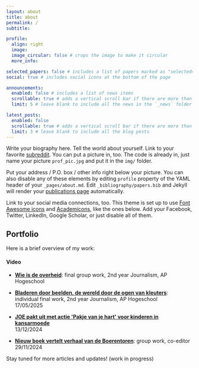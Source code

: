 ```yaml
---
layout: about
title: about
permalink: /
subtitle:

profile:
  align: right
  image: 
  image_circular: false # crops the image to make it circular
  more_info:

selected_papers: false # includes a list of papers marked as "selected={true}"
social: true # includes social icons at the bottom of the page

announcements:
  enabled: false # includes a list of news items
  scrollable: true # adds a vertical scroll bar if there are more than 3 news items
  limit: 5 # leave blank to include all the news in the `_news` folder

latest_posts:
  enabled: false
  scrollable: true # adds a vertical scroll bar if there are more than 3 new posts items
  limit: 3 # leave blank to include all the blog posts
---
```


<!-- sudo docker-compose up ||| http://localhost:8080/blog/-->

Write your biography here. Tell the world about yourself. Link to your favorite [subreddit](http://reddit.com). You can put a picture in, too. The code is already in, just name your picture `prof_pic.jpg` and put it in the `img/` folder.

Put your address / P.O. box / other info right below your picture. You can also disable any of these elements by editing `profile` property of the YAML header of your `_pages/about.md`. Edit `_bibliography/papers.bib` and Jekyll will render your [publications page](/al-folio/publications/) automatically.

Link to your social media connections, too. This theme is set up to use [Font Awesome icons](https://fontawesome.com/) and [Academicons](https://jpswalsh.github.io/academicons/), like the ones below. Add your Facebook, Twitter, LinkedIn, Google Scholar, or just disable all of them.

## Portfolio

Here is a brief overview of my work:

#### Video

- [**Wie is de overheid**](https://wrap.apstudent.be/home-wie-is-de-overheid/): final group work, 2nd year Journalism, AP Hogeschool

- [**Bladeren door beelden, de wereld door de ogen van kleuters**](https://wrap.apstudent.be/2025/05/17/bladeren-door-beelden-de-wereld-ontdekken-door-de-ogen-van-kleuters/): individual final work, 2nd year Journalism, AP Hogeschool<br>
17/05/2025

- [**JOE pakt uit met actie 'Pakje van je hart' voor kinderen in kansarmoede**](https://wrap.apstudent.be/2024/11/29/nieuw-boek-vertelt-verhaal-van-de-boerentoren/)<br>
13/12/2024

- [**Nieuw boek vertelt verhaal van de Boerentoren**](https://wrap.apstudent.be/2024/11/29/nieuw-boek-vertelt-verhaal-van-de-boerentoren/): group work, co-editor<br>
29/11/2024




Stay tuned for more articles and updates! 
(work in progress)

